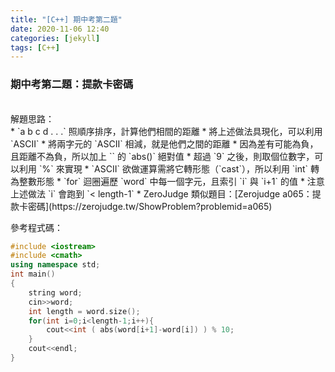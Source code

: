 ```yaml
---
title: "[C++] 期中考第二題"
date: 2020-11-06 12:40
categories: [jekyll]
tags: [C++]
---
```


### 期中考第二題：提款卡密碼
<br>
解題思路：<br>
* `a b c d . . .` 照順序排序，計算他們相間的距離
* 將上述做法具現化，可以利用 `ASCII`
* 將兩字元的 `ASCII` 相減，就是他們之間的距離
* 因為差有可能為負，且距離不為負，所以加上 `<cmath>` 的 `abs()` 絕對值
* 超過 `9` 之後，則取個位數字，可以利用 `%` 來實現
* `ASCII` 欲做運算需將它轉形態（`cast`），所以利用 `int` 轉為整數形態
* `for` 迴圈遍歷 `word` 中每一個字元，且索引 `i` 與 `i+1` 的值
* 注意上述做法 `i` 會跑到 `< length-1`
* ZeroJudge 類似題目：[Zerojudge a065：提款卡密碼](https://zerojudge.tw/ShowProblem?problemid=a065)


參考程式碼：

```c++
#include <iostream>
#include <cmath>
using namespace std;
int main()
{
    string word;
    cin>>word;
    int length = word.size();
    for(int i=0;i<length-1;i++){
        cout<<int ( abs(word[i+1]-word[i]) ) % 10;
    }
    cout<<endl;
}
```
